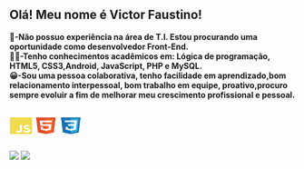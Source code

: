 ## Olá! Meu nome é Victor Faustino!

<b>👀-Não possuo experiência na área de T.I. Estou procurando uma oportunidade como desenvolvedor Front-End.</b><br >
<b>✍🏻-Tenho conhecimentos acadêmicos em: Lógica de programação, HTML5, CSS3,Android, JavaScript, PHP e MySQL.</b><br >
<b>😀-Sou uma pessoa colaborativa, tenho facilidade em aprendizado,bom relacionamento interpessoal, bom trabalho em equipe, proativo,procuro sempre evoluir a fim de melhorar meu crescimento profissional e pessoal.</b>

<div style="display: inline_block"><br>
  <img align="center" alt="Victor-Js" height="30" width="40" src="https://raw.githubusercontent.com/devicons/devicon/master/icons/javascript/javascript-plain.svg">
  <img align="center" alt="Victor-HTML" height="30" width="40" src="https://raw.githubusercontent.com/devicons/devicon/master/icons/html5/html5-original.svg">
  <img align="center" alt="Victor-CSS" height="30" width="40" src="https://raw.githubusercontent.com/devicons/devicon/master/icons/css3/css3-original.svg">
 </div>
 
##

<div>
  <a href = "victorsantosfaustino@gmail.com"><img src="https://img.shields.io/badge/-Gmail-%23333?style=for-the-badge&logo=gmail&logoColor=white" target="_blank"></a>
  <a href="https://www.linkedin.com/in/victor-faustino-b4a584246/" target="_blank"><img src="https://img.shields.io/badge/-LinkedIn-%230077B5?style=for-the-badge&logo=linkedin&logoColor=white" target="_blank"></a> 
</div>



